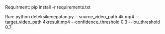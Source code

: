 Requirment:
pip install -r requirements.txt


Run:
python deteksikecepatan.py --source_video_path 4k.mp4 --target_video_path 4kresult.mp4 --confidence_threshold 0.3 --iou_threshold 0.7
